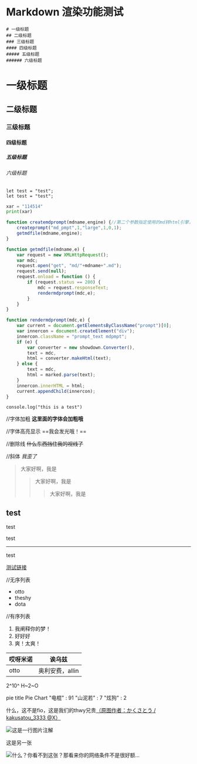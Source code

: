 # Markdown 渲染功能测试

```
# 一级标题
## 二级标题
### 三级标题
#### 四级标题
##### 五级标题
###### 六级标题
```

# 一级标题
## 二级标题
### 三级标题
#### 四级标题
##### 五级标题
###### 六级标题

    let test = "test";
    let test = "test";
```python
xar = "114514"
print(xar)
```
```javascript
function createmdprompt(mdname,engine) {//第二个参数指定使用的md转html引擎，不为0则使用showdown，否则使用marked
    createprompt("md_pmpt",1,"large",1,0,1);
    getmdfile(mdname,engine);
}

function getmdfile(mdname,e) {
    var request = new XMLHttpRequest();
    var mdc;
    request.open("get", "md/"+mdname+".md");
    request.send(null);
    request.onload = function () {
        if (request.status == 200) {
            mdc = request.responseText;
            rendermdprompt(mdc,e);
        }
    }
}

function rendermdprompt(mdc,e) {
    var current = document.getElementsByClassName("prompt")[0];
    var innercon = document.createElement("div");
    innercon.className = "prompt_text mdpmpt";
    if (e) {
        var converter = new showdown.Converter(),
        text = mdc,
        html = converter.makeHtml(text);
    } else {
        text = mdc,
        html = marked.parse(text);
    }
    innercon.innerHTML = html;
    current.appendChild(innercon);
}
```
``console.log("this is a test")``

//字体加粗
**这里面的字体会加粗哦**

//字体高亮显示
==我会发光哦！==

//删除线
~~什么东西挡住我的视线了~~

//斜体
*我歪了*

>大家好啊，我是
>>大家好啊，我是
>>>大家好啊，我是

test
---
test

test
***
test

[测试链接](https://space.bilibili.com/12367945)

//无序列表
- otto
- theshy
- dota

//有序列表
1. 我阐释你的梦！
2. 好好好
3. 爽！太爽！


| 哎呀米诺 | 诶乌兹 |
| ---- | ---- |
| otto | 奥利安费，allin |

2^10^ 
H~2~O

pie
    title Pie Chart
    "电棍" : 91
    "山泥若" : 7
    "炫狗" : 2 

什么，这不是fio，这是我们的thwy兄贵[（原图作者：かくさとう / kakusatou_3333 @X）](https://twitter.com/kakusatou_3333)

![这是一行图片注解](https://wzq02.top/images/others/07966e7217d88236c4f583f7a21644bb2586a138.jpg)

这是另一张

![什么？你看不到这张？那看来你的网络条件不是很好额...](https://pbs.twimg.com/media/F8o3InTaIAAkHCT?format=webp)